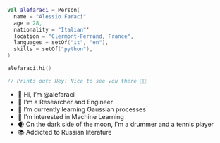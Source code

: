 ```kotlin
val alefaraci = Person(
  name = "Alessio Faraci"
  age = 28,
  nationality = "Italian"'
  location = "Clermont-Ferrand, France",
  languages = setOf("it", "en"),
  skills = setOf("python"),
)

alefaraci.hi()

// Prints out: Hey! Nice to see vou there 👋😊
```

- 👋  Hi, I’m @alefaraci
- 🤖  I'm a Researcher and Engineer
- 🌱  I’m currently learning Gaussian processes
- 👀  I’m interested in Machine Learning
- 🌒  On the dark side of the moon, I'm a drummer and a tennis player
- 📚  Addicted to Russian literature


<!---
alefaraci/alefaraci is a ✨ special ✨ repository because its `README.md` (this file) appears on your GitHub profile.
You can click the Preview link to take a look at your changes.
--->
